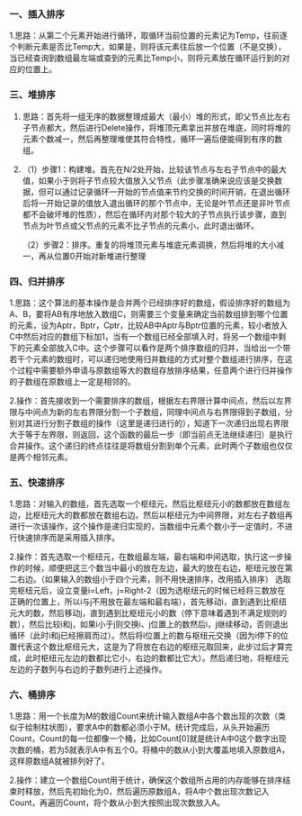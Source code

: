 ### 一、插入排序

​	1.思路：从第二个元素开始进行循环，取循环当前位置的元素记为Temp，往前逐个判断元素是否比Temp大，如果是，则将该元素往后放一个位置（不是交换），当已经查询到数组最左端或查到的元素比Temp小，则将元素放在循环运行到的对应的位置上。

### 三、堆排序

1. 思路：首先将一组无序的数据整理成最大（最小）堆的形式，即父节点比左右子节点都大，然后进行Delete操作，将堆顶元素拿出并放在堆底，同时将堆的元素个数减一，然后再整理堆使其符合特性，循环一遍后便能得到有序的数组。

2. （1）步骤1：构建堆。首先在N/2处开始，比较该节点与左右子节点中的最大值，如果小于则将子节点较大值放入父节点（此步骤准确来说应该是交换数据，但可以通过记录循环一开始的节点值来节约交换的时间开销，在退出循环后将一开始记录的值放入退出循环的那个节点中，无论是叶节点还是非叶节点都不会破坏堆的性质），然后在循环内对那个较大的子节点执行该步骤，直到节点为叶节点或父节点的元素不比子节点的元素小，此时退出循环。

   （2）步骤2：排序。重复的将堆顶元素与堆底元素调换，然后将堆的大小减一，再从位置0开始对新堆进行整理

### 四、归并排序

​	1.思路：这个算法的基本操作是合并两个已经排序好的数组，假设排序好的数组为A、B，要将AB有序地放入数组C，则需要三个变量来确定当前数组排到哪个位置的元素，设为Aptr，Bptr，Cptr，比较AB中Aptr与Bptr位置的元素，较小者放入C中然后对应的数组下标加1，当有一个数组已经全部填入时，将另一个数组中剩下的元素全部放入C中。这个步骤可以看作是两个排序数组的归并，当给出一个带若干个元素的数组时，可以递归地使用归并数组的方式对整个数组进行排序，在这个过程中需要额外申请与原数组等大的数组存放排序结果，任意两个进行归并操作的子数组在原数组上一定是相邻的。

​	2.操作：首先接收到一个需要排序的数组，根据左右界限计算中间点，然后以左界限与中间点为新的左右界限分割一个子数组，同理中间点与右界限得到子数组，分别对其进行分割子数组的操作（这里是递归进行的），知道下一次递归出现右界限大于等于左界限，则返回，这个函数的最后一步（即当前点无法继续递归）是执行合并操作。这个递归的终点往往是将数组分割到单个元素，此时两个子数组也仅仅是两个相邻元素。

### 五、快速排序

​	1.思路：对输入的数组，首先选取一个枢纽元，然后比枢纽元小的数都放在数组左边，比枢纽元大的数都放在数组右边。然后以枢纽元为中间界限，对左右子数组再进行一次该操作，这个操作是递归实现的，当数组中元素个数小于一定值时，不进行快速排序而是采用插入排序。

​	2.操作：首先选取一个枢纽元，在数组最左端，最右端和中间选取，执行这一步操作的时候，顺便把这三个数当中最小的放在左边，最大的放在右边，枢纽元放在第二右边。（如果输入的数组小于四个元素，则不用快速排序，改用插入排序） 选取完枢纽元后，设立变量i=Left，j=Right-2（因为选枢纽元的时候已经将三数放在正确的位置上，所以i与j不用放在最左端和最右端），首先移动i，直到遇到比枢纽元大的数，然后移动j，直到遇到比枢纽元小的数（停下意味着遇到不满足规则的数），然后比较i和j，如果i小于j则交换i、j位置上的数然后i，j继续移动，否则退出循环（此时i和j已经擦肩而过）。然后将i位置上的数与枢纽元交换（因为i停下的位置代表这个数比枢纽元大，这是为了将放在右边的枢纽元取回来，此步过后才算完成，此时枢纽元左边的数都比它小，右边的数都比它大）。然后递归地，将枢纽元左边的子数列与右边的子数列进行上述操作。

### 六、桶排序

​	1.思路：用一个长度为M的数组Count来统计输入数组A中各个数出现的次数（类似于绘制柱状图），要求A中的数都必须小于M。统计完成后，从头开始遍历Count，Count的每一位都像一个桶，比如Count[0]就是统计A中0这个数字出现次数的桶，若为5就表示A中有五个0。将桶中的数从小到大覆盖地填入原数组A，这样原数组A就被排列好了。

​	2.操作：建立一个数组Count用于统计，确保这个数组所占用的内存能够在排序结束时释放，然后先初始化为0，然后遍历原数组A，将A中个数出现次数记入Count，再遍历Count，将个数从小到大按照出现次数放入A。